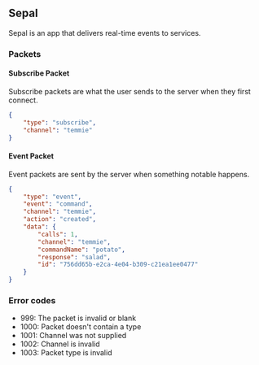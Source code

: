 ## Sepal

Sepal is an app that delivers real-time events to services.

### Packets

#### Subscribe Packet
Subscribe packets are what the user sends to the server when they first connect.

```json
{
    "type": "subscribe",
    "channel": "temmie"
}
```
#### Event Packet
Event packets are sent by the server when something notable happens.

```json
{
    "type": "event",
    "event": "command",
    "channel": "temmie",
    "action": "created",
    "data": {
        "calls": 1,
        "channel": "temmie",
        "commandName": "potato",
        "response": "salad",
        "id": "756dd65b-e2ca-4e04-b309-c21ea1ee0477"
    }
}
```

### Error codes

 - 999: The packet is invalid or blank
 - 1000: Packet doesn't contain a type
 - 1001: Channel was not supplied
 - 1002: Channel is invalid
 - 1003: Packet type is invalid
